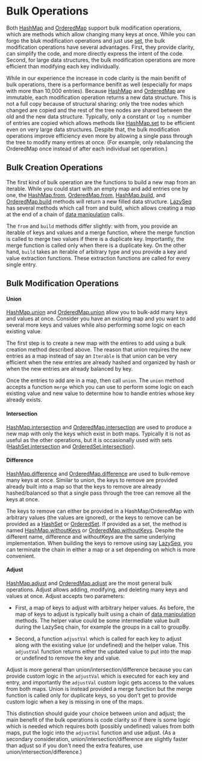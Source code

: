 # Bulk Operations

Both [HashMap](api/hashmap) and [OrderedMap](api/orderedmap) support bulk modification operations,
which are methods which allow changing many keys at once. While you can forgo the bluk modification
operations and just use [set](api/hashmap#set), the bulk modification operations have several advantages.
First, they provide clarity, can simplify the code, and more directly express the intent of the code.
Second, for large data structures, the bulk modification operations are more efficient than modifying
each key individually.

While in our experience the increase in code clarity is the main benifit of bulk operations,
there is a performance benifit as well (especially for maps with more than 10,000 entries).
Because [HashMap](api/HashMap) and [OrderedMap](api/OrderedMap) are immutable,
each modification operation returns a new data structure. This is not a full
copy because of structural sharing: only the tree nodes which changed are copied
and the rest of the tree nodes are shared between the old and the new data
structure. Typically, only a constant or `log n` number of entries are copied
which allows methods like [HashMap.set](api/HashMap.mdx#set) to be efficient
even on very large data structures. Despite that, the bulk modification operations
improve efficiency even more by allowing a single pass through the tree to modify many
entires at once. (For example, only rebalancing the OrderedMap once instead of
after each individual set operation.)

## Bulk Creation Operations

The first kind of bulk operation are the functions to build a new map from an
iterable. While you could start with an empty map and add entries one by one,
the [HashMap.from](api/hashmap#from), [OrderedMap.from](api/orderedmap#from),
[HashMap.build](api/hashmap#build), and [OrderedMap.build](api/orderedmap#build)
methods will return a new filled data structure. [LazySeq](api/lazyseq) has
several methods which call from and build, which allows creating a map at the
end of a chain of [data manipulation](data-manipulation) calls.

The `from` and `build` methods differ slightly: with from, you provide an iterable of keys and
values and a merge function, where the merge function is called to merge two values if there
is a duplicate key. Importantly, the merge function is called only when there is a duplicate key.
On the other hand, `build` takes an iterable of arbitrary type and you provide a key and value
extraction functions. These extraction functions are called for every single entry.

## Bulk Modification Operations

#### Union

[HashMap.union](api/hashmap#union) and [OrderedMap.union](api/orderedmap#union) allow you to bulk-add
many keys and values at once. Consider you have an existing map and you want to add several more keys
and values while also performing some logic on each existing value.

The first step is to create a new map with the entires to add using a bulk creation method
described above. The reason that union requires the new entries as a map
instead of say an `Iterable` is that union can be very efficient when the
new entries are already hashed and organized by hash or when the new entries
are already balanced by key.

Once the entries to add are in a map, then call `union`. The `union` method accepts
a function `merge` which you can use to perform some logic on each existing value
and new value to determine how to handle entries whose key already exists.

#### Intersection

[HashMap.intersection](api/hashmap#intersection) and [OrderedMap.intersection](api/orderedmap#intersection)
are used to produce a new map with only the keys which exist in both maps. Typically it is not as useful
as the other operations, but it is occasionally used with sets ([HashSet.intersection](api/hashset#intersection)
and [OrderedSet.intersection](api/orderedset#intersection)).

#### Difference

[HashMap.difference](api/hashmap#difference) and [OrderedMap.difference](api/orderedmap#difference)
are used to bulk-remove many keys at once. Similar to union, the keys to remove are provided
already built into a map so that the keys to remove are already hashed/balanced so that
a single pass through the tree can remove all the keys at once.

The keys to remove can either be provided in a HashMap/OrderedMap with arbitrary
values (the values are ignored), or the keys to remove can be provided as a
[HashSet](api/hashset) or [OrderedSet](api/orderedset). If provided as a set,
the method is named [HashMap.withoutKeys](api/hashmap#withoutKeys) or
[OrderedMap.withoutKeys](api/orderedmap#withoutKeys). Despite the different
name, difference and withoutKeys are the same underlying implementation. When building
the keys to remove using say [LazySeq](api/lazyseq), you can terminate the chain in either
a map or a set depending on which is more convenient.

#### Adjust

[HashMap.adjust](api/hashmap#adjust) and [OrderedMap.adjust](api/orderedmap#adjust) are the most general
bulk operations. Adjust allows adding, modifying, and deleting many keys and values at once. Adjust accepts
two parameters:

- First, a map of keys to adjust with arbitrary helper values. As before, the map of keys to adjust
  is typically built using a chain of [data manipulation](data-manipulation) methods. The helper value could
  be some intermediate value built during the LazySeq chain, for example the groups in a call to groupBy.

- Second, a function `adjustVal` which is called for each key to adjust along with the existing value (or undefined)
  and the helper value. This `adjustVal` function returns either the updated value to put into the map or undefined
  to remove the key and value.

Adjust is more general than union/intersection/difference because you can
provide custom logic in the `adjustVal` which is executed for each key and
entry, and importantly the `adjustVal` custom logic gets access to the values
from both maps. Union is instead provided a merge function but the merge
function is called only for duplicate keys, so you don't get to provide custom
logic when a key is missing in one of the maps.

This distinction should guide your choice between union and adjust; the main
benefit of the bulk operations is code clarity so if there is some logic which
is needed which requires both (possibly undefined) values from both maps, put
the logic into the `adjustVal` function and use adjust. (As a secondary
consideration, union/intersection/difference are slightly faster than adjust so
if you don't need the extra features, use union/intersection/difference.)
